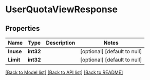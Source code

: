 # UserQuotaViewResponse

## Properties
Name | Type | Description | Notes
------------ | ------------- | ------------- | -------------
**Inuse** | **int32** |  | [optional] [default to null]
**Limit** | **int32** |  | [optional] [default to null]

[[Back to Model list]](../README.md#documentation-for-models) [[Back to API list]](../README.md#documentation-for-api-endpoints) [[Back to README]](../README.md)



